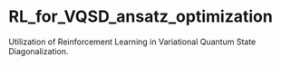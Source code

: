 # RL_for_VQSD_ansatz_optimization
Utilization of Reinforcement Learning in Variational Quantum State Diagonalization.
